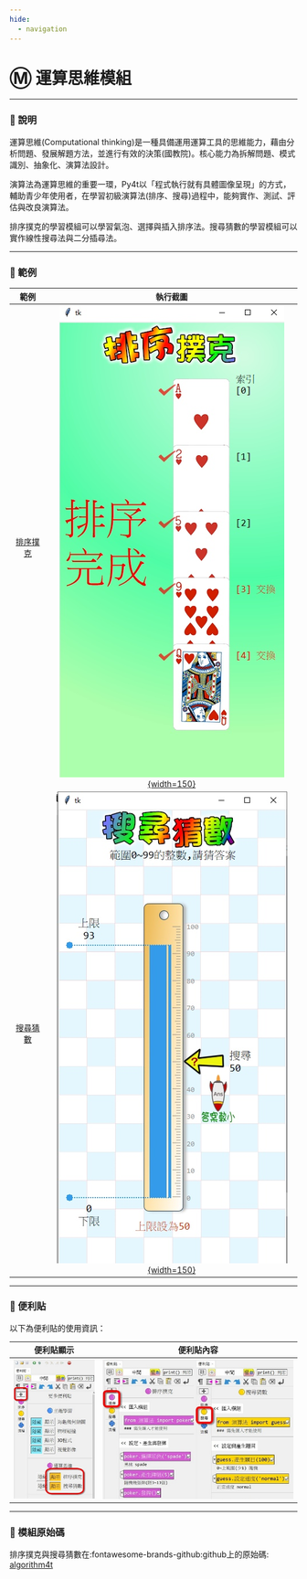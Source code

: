 ```yaml
---
hide:
  - navigation
---
```


# Ⓜ️ 運算思維模組

---------------

### 📗 說明

運算思維(Computational thinking)是一種具備運用運算工具的思維能力，藉由分析問題、發展解題方法，並進行有效的決策(國教院)。核心能力為拆解問題、模式識別、抽象化、演算法設計。

演算法為運算思維的重要一環，Py4t以「程式執行就有具體圖像呈現」的方式，輔助青少年使用者，在學習初級演算法(排序、搜尋)過程中，能夠實作、測試、評估與改良演算法。

排序撲克的學習模組可以學習氣泡、選擇與插入排序法。搜尋猜數的學習模組可以實作線性搜尋法與二分插尋法。

---------------



### 📘 範例



| 範例                             | 執行截圖                                                              |
| :-----------:                    | :------------------------------------:                            |
| [排序撲克](poker_sort.md)     | [![排序撲克](poker_sort.jpg){width=150}](poker_sort.md)           |
| [搜尋猜數](search_guess.md)   | [![搜尋猜數](search_guess.jpg){width=150}](search_guess.md)     |

---------------


### 📕 便利貼

以下為便利貼的使用資訊：

| 便利貼顯示                           | 便利貼內容                                                              |
| :-----------:                    | :------------------------------------:                            |
| ![顯示](comthink_display_postit.jpg)    | ![便利貼](comthink_postit.jpg)    |




---------------

### 📙 模組原始碼

排序撲克與搜尋猜數在:fontawesome-brands-github:github上的原始碼: [algorithm4t](https://github.com/beardad1975/algorithm4t)

